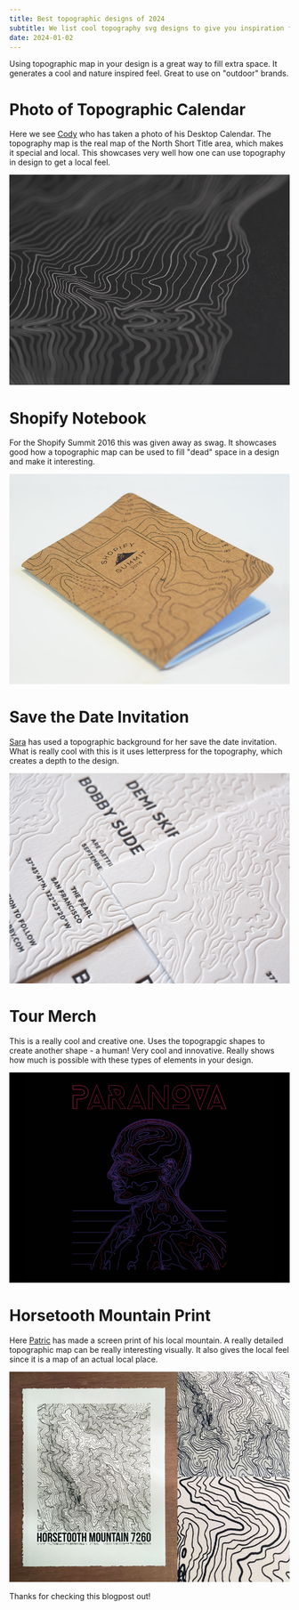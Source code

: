 ```yaml
---
title: Best topographic designs of 2024
subtitle: We list cool topography svg designs to give you inspiration for your next design project.
date: 2024-01-02
---
```

Using topographic map in your design is a great way to fill extra space.
It generates a cool and nature inspired feel.
Great to use on "outdoor" brands.

# Photo of Topographic Calendar

Here we see [Cody](https://dribbble.com/shots/4051011-NST-Desktop-Calendar-Detail) who has taken a photo of his Desktop Calendar.
The topography map is the real map of the North Short Title area, which makes it special and local.
This showcases very well how one can use topography in design to get a local feel.

![cody](../images/topo-0.jpeg)

# Shopify Notebook

For the Shopify Summit 2016 this was given away as swag.
It showcases good how a topographic map can be used to fill "dead" space in a design and make it interesting.

![shopify](../images/topo-1.jpeg)

# Save the Date Invitation

[Sara](https://dribbble.com/shots/6277051-Save-The-Date) has used a topographic background for her save the date invitation.
What is really cool with this is it uses letterpress for the topography, which creates a depth to the design.

![sara](../images/topo-2.jpeg)

# Tour Merch
This is a really cool and creative one.
Uses the topograpgic shapes to create another shape - a human!
Very cool and innovative.
Really shows how much is possible with these types of elements in your design.


![paranova](../images/topo-3.png)


# Horsetooth Mountain Print

Here [Patric](https://dribbble.com/shots/3259136-Horsetooth-Mountain-Topo) has made a screen print of his local mountain.
A really detailed topographic map can be really interesting visually.
It also gives the local feel since it is a map of an actual local place.

![patric](../images/topo-4.jpeg)

Thanks for checking this blogpost out!